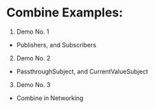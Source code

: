 # Combine Examples:

1. Demo No. 1
- Publishers, and Subscribers


2. Demo No. 2
- PassthroughSubject, and CurrentValueSubject


3. Demo No. 3
- Combine in Networking
